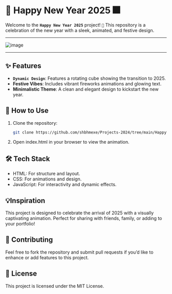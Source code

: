 # 🎉 Happy New Year 2025 🎆

Welcome to the **`Happy New Year 2025`** project! `🥳` This repository is a celebration of the new year with a sleek, animated, and festive design.

---

![image](https://github.com/user-attachments/assets/392f3528-1502-4547-b1bb-9438079bbc7b)

---

## ✨ Features

- **`Dynamic Design`**: Features a rotating cube showing the transition to 2025.
- **Festive Vibes**: Includes vibrant fireworks animations and glowing text.
- **Minimalistic Theme**: A clean and elegant design to kickstart the new year.

## 📂 How to Use

1. Clone the repository:
   ```bash
   git clone https://github.com/shbhmexe/Projects-2024/tree/main/Happy%20New%20Year%202025)
   
2. Open index.html in your browser to view the animation.

## 🛠️ Tech Stack

- HTML: For structure and layout.
- CSS: For animations and design.
- JavaScript: For interactivity and dynamic effects.

## 💡Inspiration
This project is designed to celebrate the arrival of 2025 with a visually captivating animation. Perfect for sharing with friends, family, or adding to your portfolio!



## 🌟 Contributing
Feel free to fork the repository and submit pull requests if you’d like to enhance or add features to this project.

## 📜 License
This project is licensed under the MIT License.

